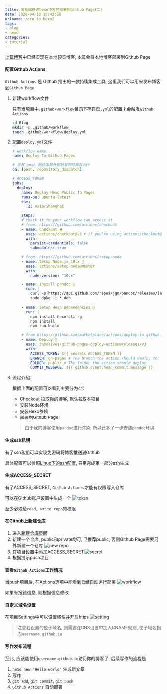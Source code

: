 ```yaml
---
title: 零基础搭建hexo博客并部署到Github Page(二)
date: 2020-04-10 10:43:08
urlname: zero-to-hexo2
tags: 
- blog
- hexo
categories:
- tutorial
---
```


[上篇博客](https://blog.xhyh.best/tutorial/zero-to-hexo1/)中已经实现在本地预览博客, 本篇会将本地博客部署到Github Page

<!--more-->

#### 配置Github Actions

`Github Actions` 是 Github 推出的一款持续集成工具, 这里我们可以用来发布博客到`Github Page`

1. 新建workflow文件
   
   只有当项目中`.github/workflow`目录下存在已`.yml`的配置才会触发`Github Actions`
   
   ``` bash
   cd Blog
   mkdir -p .github/workflow
   touch .github/workflow/deploy.yml 
   ```

   
2. 配置`deploy.yml`文件

   ``` yml
   # workflow name
   name: Deploy To Github Pages
   
   # 当有 push 到仓库和外部触发的时候就运行
   on: [push, repository_dispatch]
   
   # ACCESS_TOKEN
   jobs:
     deploy: 
       name: Deploy Hexo Public To Pages
       runs-on: ubuntu-latest 
       env:
         TZ: Asia/Shanghai    
   
       steps:
       # check it to your workflow can access it
       # from: https://github.com/actions/checkout
       - name: Checkout 🛎️
         uses: actions/checkout@v2 # If you're using actions/checkout@v2 you must set persist-credentials    to false in most cases for the deployment to work correctly.
         with:
           persist-credentials: false
           submodules: true
   
       # from: https://github.com/actions/setup-node  
       - name: Setup Node.js 10.x 🔧
         uses: actions/setup-node@master
         with:
           node-version: "10.x"
   
       - name: Install pandoc 🔧
         run: |
           curl -s https://api.github.com/repos/jgm/pandoc/releases/latest | grep "browser_download_url.   *deb" | cut -d '"' -f 4 | wget -qi -
           sudo dpkg -i *.deb
           
       - name: Setup Hexo Dependencies 🔧
         run: |
           npm install hexo-cli -g
           npm install
           npm run build
   
       # from https://github.com/marketplace/actions/deploy-to-github-pages   
       - name: Deploy 🚀
         uses: JamesIves/github-pages-deploy-action@releases/v3
         with:
           ACCESS_TOKEN: ${{ secrets.ACCESS_TOKEN }}
           BRANCH: gh-pages # The branch the action should deploy to.
           FOLDER: public # The folder the action should deploy.
           COMMIT_MESSAGE: ${{ github.event.head_commit.message }}
   ```

3. 流程介绍

   根据上面的配置可以看到主要分为4步

   - Checkout 拉取你的博客, 默认拉取本项目
   - 安装Node环境
   - 安装Hexo依赖
   - 部署到Github Page

   > 由于我的博客使用`pandoc`进行渲染, 所以还多了一步安装`pandoc`环境


#### 生成ssh私钥

有了ssh私钥可以实现免密码将博客推送到Github 

具体配置可以参照[Linux下的ssh配置](https://blog.xhyh.best/tutorial/linux_ssh/), 只用完成第一部分ssh生成

#### 生成ACCESS_SECRET

有了ACCESS_SECRET, `Github Actions` 才能有权限写入仓库

可以在Github账户设置中生成一个
![token](https://pic.rmb.bdstatic.com/3e96456f3136c30e6daee91f21d00176.png)

至少必须给`read, write repo`的权限

#### 在Github上新建仓库

1. 进入[新建仓库页面](https://github.com/new)
2. 新建一个仓库, public和private均可, 但推荐public, 否则Github Page需要另外新建一个仓库
   ![new repo](https://pic.rmb.bdstatic.com/245f3c54feac8e15db0dae57ff18533c.png)
3. 在项目设置中添加ACCESS_SECRET
   ![secret](https://pic.rmb.bdstatic.com/5b364db983b09727ee07df2a9dc54a99.png)
4. 根据提示push项目


#### 查看`Github Actions`工作情况

当push项目后, 在Actions选项中能看到已经自动运行部署
![workflow](https://pic.rmb.bdstatic.com/8cdc7826c558371149a5198b9fd6e43c.png)

如果有报错信息, 则根据信息修改

#### 自定义域名设置

在项目Settings中可以[设置域名](https://help.github.com/en/github/working-with-github-pages/configuring-a-custom-domain-for-your-github-pages-site)并开启https
![setting](https://pic.rmb.bdstatic.com/2e181936fe576fb0f0cf484f87d538ad.png)

> 注意若设置的是子域名, 则需要在DNS设置中加入CNAME规则, 使子域名指向`username.github.io`

#### 写作发布流程

至此, 应该能使用`username.github.io`访问你的博客了, 后续写作的流程是

1. `hexo new 'Hello world'` 生成新文章
2. 写作
3. `git add`,  `git commit`, `git push`
4. `Github Actions` 自动部署


